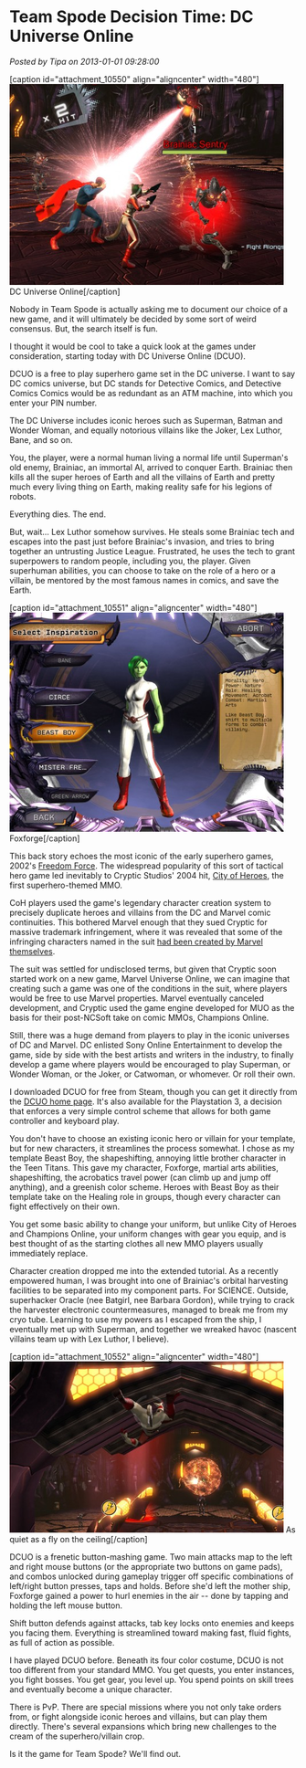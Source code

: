# Team Spode Decision Time: DC Universe Online

*Posted by Tipa on 2013-01-01 09:28:00*

[caption id="attachment\_10550" align="aligncenter" width="480"][![](../uploads/2013/01/DCGame-2013-01-01-08-05-05-76-480x352.jpg "DC Universe Online")](../uploads/2013/01/DCGame-2013-01-01-08-05-05-76.jpg) DC Universe Online[/caption]

Nobody in Team Spode is actually asking me to document our choice of a new game, and it will ultimately be decided by some sort of weird consensus. But, the search itself is fun.

I thought it would be cool to take a quick look at the games under consideration, starting today with DC Universe Online (DCUO).

DCUO is a free to play superhero game set in the DC universe. I want to say DC comics universe, but DC stands for Detective Comics, and Detective Comics Comics would be as redundant as an ATM machine, into which you enter your PIN number.

The DC Universe includes iconic heroes such as Superman, Batman and Wonder Woman, and equally notorious villains like the Joker, Lex Luthor, Bane, and so on.

You, the player, were a normal human living a normal life until Superman's old enemy, Brainiac, an immortal AI, arrived to conquer Earth. Brainiac then kills all the super heroes of Earth and all the villains of Earth and pretty much every living thing on Earth, making reality safe for his legions of robots.

Everything dies. The end.

But, wait... Lex Luthor somehow survives. He steals some Brainiac tech and escapes into the past just before Brainiac's invasion, and tries to bring together an untrusting Justice League. Frustrated, he uses the tech to grant superpowers to random people, including you, the player. Given superhuman abilities, you can choose to take on the role of a hero or a villain, be mentored by the most famous names in comics, and save the Earth.

[caption id="attachment\_10551" align="aligncenter" width="480"][![](../uploads/2013/01/DCGame-2013-01-01-07-34-17-24-480x384.jpg "Foxforge")](../uploads/2013/01/DCGame-2013-01-01-07-34-17-24.jpg) Foxforge[/caption]

This back story echoes the most iconic of the early superhero games, 2002's [Freedom Force](http://en.wikipedia.org/wiki/Freedom_Force_(2002_video_game)). The widespread popularity of this sort of tactical hero game led inevitably to Cryptic Studios' 2004 hit, [City of Heroes](http://en.wikipedia.org/wiki/City_of_Heroes), the first superhero-themed MMO.

CoH players used the game's legendary character creation system to precisely duplicate heroes and villains from the DC and Marvel comic continuities. This bothered Marvel enough that they sued Cryptic for massive trademark infringement, where it was revealed that some of the infringing characters named in the suit [had been created by Marvel themselves](http://en.wikipedia.org/wiki/City_of_Heroes#Suit_by_Marvel).

The suit was settled for undisclosed terms, but given that Cryptic soon started work on a new game, Marvel Universe Online, we can imagine that creating such a game was one of the conditions in the suit, where players would be free to use Marvel properties. Marvel eventually canceled development, and Cryptic used the game engine developed for MUO as the basis for their post-NCSoft take on comic MMOs, Champions Online.

Still, there was a huge demand from players to play in the iconic universes of DC and Marvel. DC enlisted Sony Online Entertainment to develop the game, side by side with the best artists and writers in the industry, to finally develop a game where players would be encouraged to play Superman, or Wonder Woman, or the Joker, or Catwoman, or whomever. Or roll their own.

I downloaded DCUO for free from Steam, though you can get it directly from the [DCUO home page](http://www.dcuniverseonline.com/). It's also available for the Playstation 3, a decision that enforces a very simple control scheme that allows for both game controller and keyboard play.

You don't have to choose an existing iconic hero or villain for your template, but for new characters, it streamlines the process somewhat. I chose as my template Beast Boy, the shapeshifting, annoying little brother character in the Teen Titans. This gave my character, Foxforge, martial arts abilities, shapeshifting, the acrobatics travel power (can climb up and jump off anything), and a greenish color scheme. Heroes with Beast Boy as their template take on the Healing role in groups, though every character can fight effectively on their own.

You get some basic ability to change your uniform, but unlike City of Heroes and Champions Online, your uniform changes with gear you equip, and is best thought of as the starting clothes all new MMO players usually immediately replace.

Character creation dropped me into the extended tutorial. As a recently empowered human, I was brought into one of Brainiac's orbital harvesting facilities to be separated into my component parts. For SCIENCE. Outside, superhacker Oracle (nee Batgirl, nee Barbara Gordon), while trying to crack the harvester electronic countermeasures, managed to break me from my cryo tube. Learning to use my powers as I escaped from the ship, I eventually met up with Superman, and together we wreaked havoc (nascent villains team up with Lex Luthor, I believe).

[caption id="attachment\_10552" align="aligncenter" width="480"][![](../uploads/2013/01/DCGame-2013-01-01-08-01-59-44-480x300.jpg "As quiet as a fly on the ceiling")](../uploads/2013/01/DCGame-2013-01-01-08-01-59-44.jpg) As quiet as a fly on the ceiling[/caption]

DCUO is a frenetic button-mashing game. Two main attacks map to the left and right mouse buttons (or the appropriate two buttons on game pads), and combos unlocked during gameplay trigger off specific combinations of left/right button presses, taps and holds. Before she'd left the mother ship, Foxforge gained a power to hurl enemies in the air -- done by tapping and holding the left mouse button.

Shift button defends against attacks, tab key locks onto enemies and keeps you facing them. Everything is streamlined toward making fast, fluid fights, as full of action as possible.

I have played DCUO before. Beneath its four color costume, DCUO is not too different from your standard MMO. You get quests, you enter instances, you fight bosses. You get gear, you level up. You spend points on skill trees and eventually become a unique character.

There is PvP. There are special missions where you not only take orders from, or fight alongside iconic heroes and villains, but can play them directly. There's several expansions which bring new challenges to the cream of the superhero/villain crop.

Is it the game for Team Spode? We'll find out.

